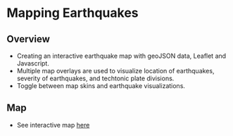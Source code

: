# Mapping Earthquakes

## Overview
- Creating an interactive earthquake map with geoJSON data, Leaflet and Javascript.
- Multiple map overlays are used to visualize location of earthquakes, severity of earthquakes, and techtonic plate divisions.
- Toggle between map skins and earthquake visualizations.

## Map
- See interactive map [here](https://a-memme.github.io/Mapping_Earthquakes/)
